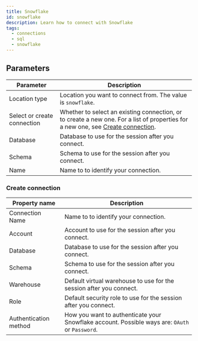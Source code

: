 ```yaml
---
title: Snowflake
id: snowflake
description: Learn how to connect with Snowflake
tags:
  - connections
  - sql
  - snowflake
---
```


## Parameters

| Parameter                   | Description                                                                                                                                            |
| --------------------------- | ------------------------------------------------------------------------------------------------------------------------------------------------------ |
| Location type               | Location you want to connect from. The value is `snowflake`.                                                                                           |
| Select or create connection | Whether to select an existing connection, or to create a new one. For a list of properties for a new one, see [Create connection](#create-connection). |
| Database                    | Database to use for the session after you connect.                                                                                                     |
| Schema                      | Schema to use for the session after you connect.                                                                                                       |
| Name                        | Name to to identify your connection.                                                                                                                   |

### Create connection

| Property name         | Description                                                                                    |
| --------------------- | ---------------------------------------------------------------------------------------------- |
| Connection Name       | Name to to identify your connection.                                                           |
| Account               | Account to use for the session after you connect.                                              |
| Database              | Database to use for the session after you connect.                                             |
| Schema                | Schema to use for the session after you connect.                                               |
| Warehouse             | Default virtual warehouse to use for the session after you connect.                            |
| Role                  | Default security role to use for the session after you connect.                                |
| Authentication method | How you want to authenticate your Snowflake account. Possible ways are: `OAuth` or `Password`. |
